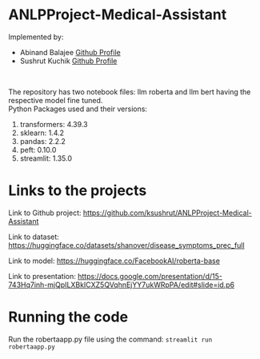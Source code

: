 # ANLPProject-Medical-Assistant
Implemented by: 
<ul>
  <li>Abinand Balajee <a href="">Github Profile</a></li>
  <li>Sushrut Kuchik <a href="https://github.com/ksushrut">Github Profile</a></li>
</ul>
<br>
<p>The repository has two notebook files: llm roberta and llm bert having the respective model fine tuned.<br>
Python Packages used and their versions:
<ol>
  <li>transformers: 4.39.3</li>
  <li>sklearn: 1.4.2</li>
  <li>pandas: 2.2.2</li>
  <li>peft: 0.10.0</li>
  <li>streamlit: 1.35.0</li>
</ol>
</p>
<p>
  <h1>Links to the projects</h1>

Link to Github project: https://github.com/ksushrut/ANLPProject-Medical-Assistant

Link to dataset: https://huggingface.co/datasets/shanover/disease_symptoms_prec_full

Link to model: https://huggingface.co/FacebookAI/roberta-base

Link to presentation: https://docs.google.com/presentation/d/15-743Hq7inh-mjQpILXBkICXZ5QVqhnEjYY7ukWRpPA/edit#slide=id.p6
</p>
<h1>Running the code</h1>
<p>
  Run the robertaapp.py file using the command: <code>streamlit run robertaapp.py</code>
</p>

